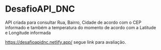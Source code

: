 # DesafioAPI_DNC
API criada para consultar Rua, Bairro, Cidade de acordo com o CEP informado e também a temperatura do momento de acordo com a Latitude e Longitude informada

https://desafioapidnc.netlify.app/ segue link para avaliação.

